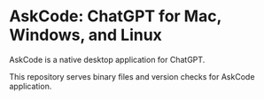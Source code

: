 # AskCode: ChatGPT for Mac, Windows, and Linux

AskCode is a native desktop application for ChatGPT. 

This repository serves binary files and version checks for AskCode application. 